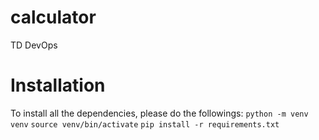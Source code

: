 # calculator
TD DevOps

# Installation
To install all the dependencies, please do the followings:
	`python -m venv venv`
	`source venv/bin/activate`
	`pip install -r requirements.txt`
